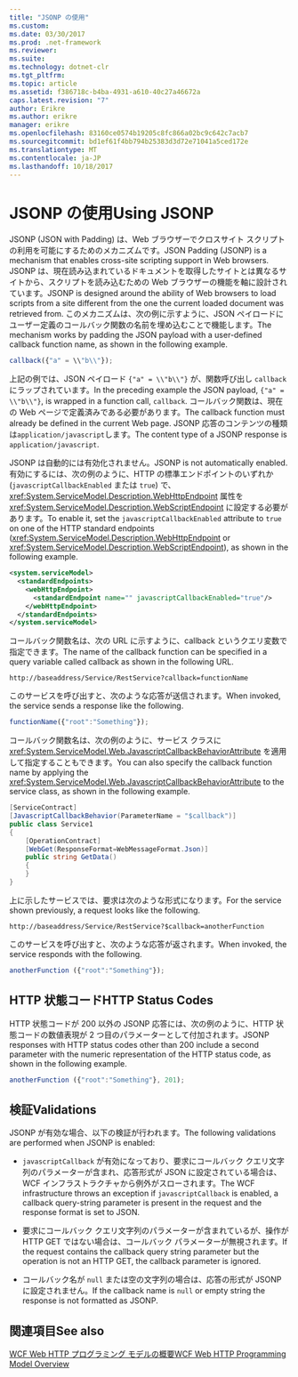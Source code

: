```yaml
---
title: "JSONP の使用"
ms.custom: 
ms.date: 03/30/2017
ms.prod: .net-framework
ms.reviewer: 
ms.suite: 
ms.technology: dotnet-clr
ms.tgt_pltfrm: 
ms.topic: article
ms.assetid: f386718c-b4ba-4931-a610-40c27a46672a
caps.latest.revision: "7"
author: Erikre
ms.author: erikre
manager: erikre
ms.openlocfilehash: 83160ce0574b19205c8fc866a02bc9c642c7acb7
ms.sourcegitcommit: bd1ef61f4bb794b25383d3d72e71041a5ced172e
ms.translationtype: MT
ms.contentlocale: ja-JP
ms.lasthandoff: 10/18/2017
---
```

# <a name="using-jsonp"></a><span data-ttu-id="b6431-102">JSONP の使用</span><span class="sxs-lookup"><span data-stu-id="b6431-102">Using JSONP</span></span>

<span data-ttu-id="b6431-103">JSONP (JSON with Padding) は、Web ブラウザーでクロスサイト スクリプトの利用を可能にするためのメカニズムです。</span><span class="sxs-lookup"><span data-stu-id="b6431-103">JSON Padding (JSONP) is a mechanism that enables cross-site scripting support in Web browsers.</span></span> <span data-ttu-id="b6431-104">JSONP は、現在読み込まれているドキュメントを取得したサイトとは異なるサイトから、スクリプトを読み込むための Web ブラウザーの機能を軸に設計されています。</span><span class="sxs-lookup"><span data-stu-id="b6431-104">JSONP is designed around the ability of Web browsers to load scripts from a site different from the one the current loaded document was retrieved from.</span></span> <span data-ttu-id="b6431-105">このメカニズムは、次の例に示すように、JSON ペイロードにユーザー定義のコールバック関数の名前を埋め込むことで機能します。</span><span class="sxs-lookup"><span data-stu-id="b6431-105">The mechanism works by padding the JSON payload with a user-defined callback function name, as shown in the following example.</span></span>

```javascript
callback({"a" = \\"b\\"});
```

<span data-ttu-id="b6431-106">上記の例では、JSON ペイロード `{"a" = \\"b\\"}` が、関数呼び出し `callback` にラップされています。</span><span class="sxs-lookup"><span data-stu-id="b6431-106">In the preceding example the JSON payload, `{"a" = \\"b\\"}`, is wrapped in a function call, `callback`.</span></span> <span data-ttu-id="b6431-107">コールバック関数は、現在の Web ページで定義済みである必要があります。</span><span class="sxs-lookup"><span data-stu-id="b6431-107">The callback function must already be defined in the current Web page.</span></span> <span data-ttu-id="b6431-108">JSONP 応答のコンテンツの種類は`application/javascript`します。</span><span class="sxs-lookup"><span data-stu-id="b6431-108">The content type of a JSONP response is `application/javascript`.</span></span>

<span data-ttu-id="b6431-109">JSONP は自動的には有効化されません。</span><span class="sxs-lookup"><span data-stu-id="b6431-109">JSONP is not automatically enabled.</span></span> <span data-ttu-id="b6431-110">有効にするには、次の例のように、HTTP の標準エンドポイントのいずれか (`javascriptCallbackEnabled` または `true`) で、<xref:System.ServiceModel.Description.WebHttpEndpoint> 属性を <xref:System.ServiceModel.Description.WebScriptEndpoint> に設定する必要があります。</span><span class="sxs-lookup"><span data-stu-id="b6431-110">To enable it, set the `javascriptCallbackEnabled` attribute to `true` on one of the HTTP standard endpoints (<xref:System.ServiceModel.Description.WebHttpEndpoint> or <xref:System.ServiceModel.Description.WebScriptEndpoint>), as shown in the following example.</span></span>

```xml
<system.serviceModel>
  <standardEndpoints>
    <webHttpEndpoint>
      <standardEndpoint name="" javascriptCallbackEnabled="true"/>
    </webHttpEndpoint>
  </standardEndpoints>
</system.serviceModel>
```

<span data-ttu-id="b6431-111">コールバック関数名は、次の URL に示すように、callback というクエリ変数で指定できます。</span><span class="sxs-lookup"><span data-stu-id="b6431-111">The name of the callback function can be specified in a query variable called callback as shown in the following URL.</span></span>

`http://baseaddress/Service/RestService?callback=functionName`

<span data-ttu-id="b6431-112">このサービスを呼び出すと、次のような応答が送信されます。</span><span class="sxs-lookup"><span data-stu-id="b6431-112">When invoked, the service sends a response like the following.</span></span>

```javascript
functionName({"root":"Something"});
```  

<span data-ttu-id="b6431-113">コールバック関数名は、次の例のように、サービス クラスに <xref:System.ServiceModel.Web.JavascriptCallbackBehaviorAttribute> を適用して指定することもできます。</span><span class="sxs-lookup"><span data-stu-id="b6431-113">You can also specify the callback function name by applying the <xref:System.ServiceModel.Web.JavascriptCallbackBehaviorAttribute> to the service class, as shown in the following example.</span></span>

```csharp
[ServiceContract]
[JavascriptCallbackBehavior(ParameterName = "$callback")]
public class Service1
{
    [OperationContract]
    [WebGet(ResponseFormat=WebMessageFormat.Json)]
    public string GetData()
    {
    }
}
```

<span data-ttu-id="b6431-114">上に示したサービスでは、要求は次のような形式になります。</span><span class="sxs-lookup"><span data-stu-id="b6431-114">For the service shown previously, a request looks like the following.</span></span>

`http://baseaddress/Service/RestService?$callback=anotherFunction`

<span data-ttu-id="b6431-115">このサービスを呼び出すと、次のような応答が返されます。</span><span class="sxs-lookup"><span data-stu-id="b6431-115">When invoked, the service responds with the following.</span></span>

```javascript
anotherFunction ({"root":"Something"});
```

## <a name="http-status-codes"></a><span data-ttu-id="b6431-116">HTTP 状態コード</span><span class="sxs-lookup"><span data-stu-id="b6431-116">HTTP Status Codes</span></span>

<span data-ttu-id="b6431-117">HTTP 状態コードが 200 以外の JSONP 応答には、次の例のように、HTTP 状態コードの数値表現が 2 つ目のパラメーターとして付加されます。</span><span class="sxs-lookup"><span data-stu-id="b6431-117">JSONP responses with HTTP status codes other than 200 include a second parameter with the numeric representation of the HTTP status code, as shown in the following example.</span></span>

```javascript
anotherFunction ({"root":"Something"}, 201);
```

## <a name="validations"></a><span data-ttu-id="b6431-118">検証</span><span class="sxs-lookup"><span data-stu-id="b6431-118">Validations</span></span>

<span data-ttu-id="b6431-119">JSONP が有効な場合、以下の検証が行われます。</span><span class="sxs-lookup"><span data-stu-id="b6431-119">The following validations are performed when JSONP is enabled:</span></span>

- <span data-ttu-id="b6431-120">`javascriptCallback` が有効になっており、要求にコールバック クエリ文字列のパラメーターが含まれ、応答形式が JSON に設定されている場合は、WCF インフラストラクチャから例外がスローされます。</span><span class="sxs-lookup"><span data-stu-id="b6431-120">The WCF infrastructure throws an exception if `javascriptCallback` is enabled, a callback query-string parameter is present in the request and the response format is set to JSON.</span></span>

- <span data-ttu-id="b6431-121">要求にコールバック クエリ文字列のパラメーターが含まれているが、操作が HTTP GET ではない場合は、コールバック パラメーターが無視されます。</span><span class="sxs-lookup"><span data-stu-id="b6431-121">If the request contains the callback query string parameter but the operation is not an HTTP GET, the callback parameter is ignored.</span></span>

- <span data-ttu-id="b6431-122">コールバック名が `null` または空の文字列の場合は、応答の形式が JSONP に設定されません。</span><span class="sxs-lookup"><span data-stu-id="b6431-122">If the callback name is `null` or empty string the response is not formatted as JSONP.</span></span>

## <a name="see-also"></a><span data-ttu-id="b6431-123">関連項目</span><span class="sxs-lookup"><span data-stu-id="b6431-123">See also</span></span>

[<span data-ttu-id="b6431-124">WCF Web HTTP プログラミング モデルの概要</span><span class="sxs-lookup"><span data-stu-id="b6431-124">WCF Web HTTP Programming Model Overview</span></span>](../../../../docs/framework/wcf/feature-details/wcf-web-http-programming-model-overview.md)
